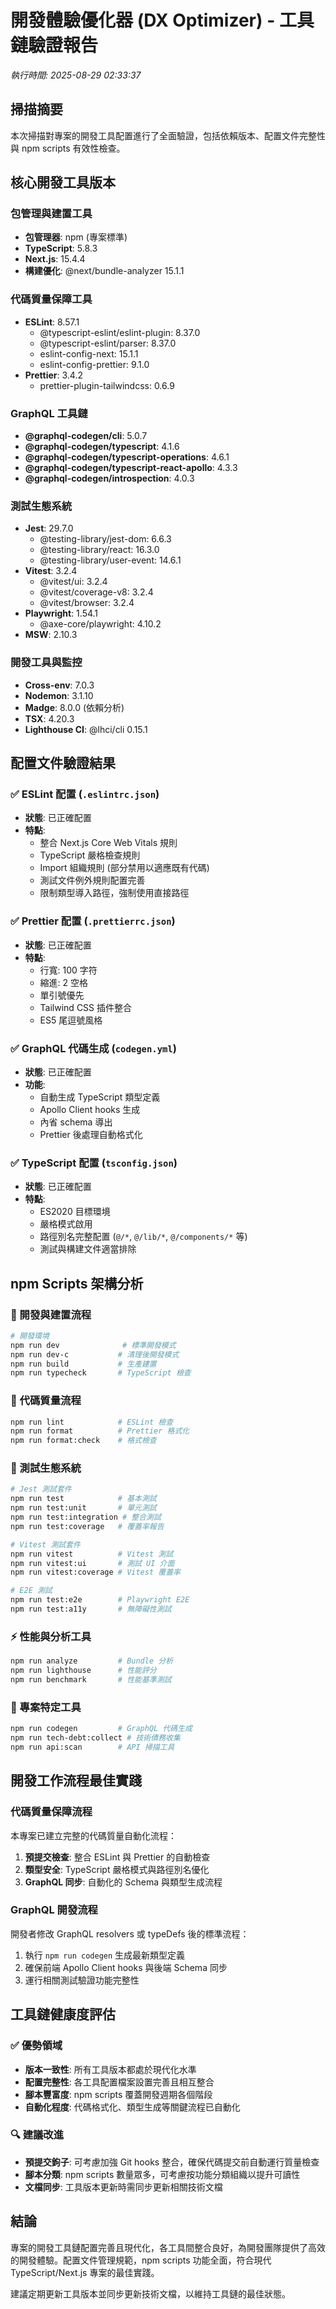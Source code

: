 # 開發體驗優化器 (DX Optimizer) - 工具鏈驗證報告

_執行時間: 2025-08-29 02:33:37_

## 掃描摘要

本次掃描對專案的開發工具配置進行了全面驗證，包括依賴版本、配置文件完整性與 npm scripts 有效性檢查。

## 核心開發工具版本

### 包管理與建置工具

- **包管理器**: npm (專案標準)
- **TypeScript**: 5.8.3
- **Next.js**: 15.4.4
- **構建優化**: @next/bundle-analyzer 15.1.1

### 代碼質量保障工具

- **ESLint**: 8.57.1
  - @typescript-eslint/eslint-plugin: 8.37.0
  - @typescript-eslint/parser: 8.37.0
  - eslint-config-next: 15.1.1
  - eslint-config-prettier: 9.1.0
- **Prettier**: 3.4.2
  - prettier-plugin-tailwindcss: 0.6.9

### GraphQL 工具鏈

- **@graphql-codegen/cli**: 5.0.7
- **@graphql-codegen/typescript**: 4.1.6
- **@graphql-codegen/typescript-operations**: 4.6.1
- **@graphql-codegen/typescript-react-apollo**: 4.3.3
- **@graphql-codegen/introspection**: 4.0.3

### 測試生態系統

- **Jest**: 29.7.0
  - @testing-library/jest-dom: 6.6.3
  - @testing-library/react: 16.3.0
  - @testing-library/user-event: 14.6.1
- **Vitest**: 3.2.4
  - @vitest/ui: 3.2.4
  - @vitest/coverage-v8: 3.2.4
  - @vitest/browser: 3.2.4
- **Playwright**: 1.54.1
  - @axe-core/playwright: 4.10.2
- **MSW**: 2.10.3

### 開發工具與監控

- **Cross-env**: 7.0.3
- **Nodemon**: 3.1.10
- **Madge**: 8.0.0 (依賴分析)
- **TSX**: 4.20.3
- **Lighthouse CI**: @lhci/cli 0.15.1

## 配置文件驗證結果

### ✅ ESLint 配置 (`.eslintrc.json`)

- **狀態**: 已正確配置
- **特點**:
  - 整合 Next.js Core Web Vitals 規則
  - TypeScript 嚴格檢查規則
  - Import 組織規則 (部分禁用以適應既有代碼)
  - 測試文件例外規則配置完善
  - 限制類型導入路徑，強制使用直接路徑

### ✅ Prettier 配置 (`.prettierrc.json`)

- **狀態**: 已正確配置
- **特點**:
  - 行寬: 100 字符
  - 縮進: 2 空格
  - 單引號優先
  - Tailwind CSS 插件整合
  - ES5 尾逗號風格

### ✅ GraphQL 代碼生成 (`codegen.yml`)

- **狀態**: 已正確配置
- **功能**:
  - 自動生成 TypeScript 類型定義
  - Apollo Client hooks 生成
  - 內省 schema 導出
  - Prettier 後處理自動格式化

### ✅ TypeScript 配置 (`tsconfig.json`)

- **狀態**: 已正確配置
- **特點**:
  - ES2020 目標環境
  - 嚴格模式啟用
  - 路徑別名完整配置 (`@/*`, `@/lib/*`, `@/components/*` 等)
  - 測試與構建文件適當排除

## npm Scripts 架構分析

### 🔄 開發與建置流程

```bash
# 開發環境
npm run dev              # 標準開發模式
npm run dev-c           # 清理後開發模式
npm run build           # 生產建置
npm run typecheck       # TypeScript 檢查
```

### 🎨 代碼質量流程

```bash
npm run lint            # ESLint 檢查
npm run format          # Prettier 格式化
npm run format:check    # 格式檢查
```

### 🧪 測試生態系統

```bash
# Jest 測試套件
npm run test            # 基本測試
npm run test:unit       # 單元測試
npm run test:integration # 整合測試
npm run test:coverage   # 覆蓋率報告

# Vitest 測試套件
npm run vitest          # Vitest 測試
npm run vitest:ui       # 測試 UI 介面
npm run vitest:coverage # Vitest 覆蓋率

# E2E 測試
npm run test:e2e        # Playwright E2E
npm run test:a11y       # 無障礙性測試
```

### ⚡ 性能與分析工具

```bash
npm run analyze         # Bundle 分析
npm run lighthouse      # 性能評分
npm run benchmark       # 性能基準測試
```

### 🔧 專案特定工具

```bash
npm run codegen         # GraphQL 代碼生成
npm run tech-debt:collect # 技術債務收集
npm run api:scan        # API 掃描工具
```

## 開發工作流程最佳實踐

### 代碼質量保障流程

本專案已建立完整的代碼質量自動化流程：

1. **預提交檢查**: 整合 ESLint 與 Prettier 的自動檢查
2. **類型安全**: TypeScript 嚴格模式與路徑別名優化
3. **GraphQL 同步**: 自動化的 Schema 與類型生成流程

### GraphQL 開發流程

開發者修改 GraphQL resolvers 或 typeDefs 後的標準流程：

1. 執行 `npm run codegen` 生成最新類型定義
2. 確保前端 Apollo Client hooks 與後端 Schema 同步
3. 運行相關測試驗證功能完整性

## 工具鏈健康度評估

### ✅ 優勢領域

- **版本一致性**: 所有工具版本都處於現代化水準
- **配置完整性**: 各工具配置檔案設置完善且相互整合
- **腳本豐富度**: npm scripts 覆蓋開發週期各個階段
- **自動化程度**: 代碼格式化、類型生成等關鍵流程已自動化

### 🔍 建議改進

- **預提交鉤子**: 可考慮加強 Git hooks 整合，確保代碼提交前自動運行質量檢查
- **腳本分類**: npm scripts 數量眾多，可考慮按功能分類組織以提升可讀性
- **文檔同步**: 工具版本更新時需同步更新相關技術文檔

## 結論

專案的開發工具鏈配置完善且現代化，各工具間整合良好，為開發團隊提供了高效的開發體驗。配置文件管理規範，npm scripts 功能全面，符合現代 TypeScript/Next.js 專案的最佳實踐。

建議定期更新工具版本並同步更新技術文檔，以維持工具鏈的最佳狀態。
